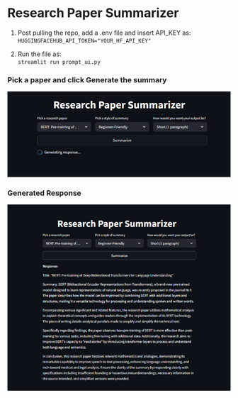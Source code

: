 # Research Paper Summarizer

1. Post pulling the repo, add a .env file and insert API_KEY as:<br>
`HUGGINGFACEHUB_API_TOKEN="YOUR_HF_API_KEY"`

2. Run the file as:<br>
   `streamlit run prompt_ui.py`

### Pick a paper and click Generate the summary
![alt text](image.png)

### Generated Response
![alt text](image-1.png)
